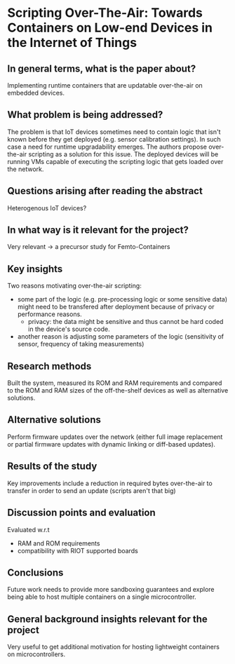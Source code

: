 # Scripting Over-The-Air: Towards Containers on Low-end Devices in the Internet of Things

## In general terms, what is the paper about?

Implementing runtime containers that are updatable over-the-air on embedded
devices.

## What problem is being addressed?

The problem is that IoT devices sometimes need to contain logic that isn't
known before they get deployed (e.g. sensor calibration settings). In such case
a need for runtime upgradability emerges. The authors propose over-the-air scripting
as a solution for this issue. The deployed devices will be running VMs capable
of executing the scripting logic that gets loaded over the network.

## Questions arising after reading the abstract

Heterogenous IoT devices?

## In what way is it relevant for the project?

Very relevant -> a precursor study for Femto-Containers

## Key insights

Two reasons motivating over-the-air scripting:

- some part of the logic (e.g. pre-processing logic or some sensitive data) might
  need to be transfered after deployment because of privacy or performance reasons.
    - privacy: the data might be sensitive and thus cannot be hard coded in the device's
    source code.
- another reason is adjusting some parameters of the logic (sensitivity of sensor,
  frequency of taking measurements)

## Research methods

Built the system, measured its ROM and RAM requirements and compared to the
ROM and RAM sizes of the off-the-shelf devices as well as alternative solutions.

## Alternative solutions

Perform firmware updates over the network (either full image replacement or
partial firmware updates with dynamic linking or diff-based updates).

## Results of the study

Key improvements include a reduction in required bytes over-the-air to transfer
in order to send an update (scripts aren't that big)

## Discussion points and evaluation

Evaluated w.r.t
- RAM and ROM requirements
- compatibility with RIOT supported boards

## Conclusions

Future work needs to provide more sandboxing guarantees and explore being able
to host multiple containers on a single microcontroller.

## General background insights relevant for the project

Very useful to get additional motivation for hosting lightweight containers
on microcontrollers.
